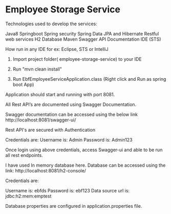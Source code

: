 # Employee Storage Service

Technologies used to develop the services:

Java8
Springboot
Spring security
Spring Data JPA and Hibernate
Restful web services
H2 Database
Maven
Swagger API Documentation
IDE (STS)

How run in any IDE for ex: Eclipse, STS or IntelliJ

1. Import project folder( employee-storage-service) to your IDE

2. Run "mvn clean install"
     
3. Run EbfEmployeeServiceApplication.class (Right click and Run as spring boot App)

Application should start and running with port 8081.

All Rest API’s are documented using Swagger Documentation.

Swagger documentation can be accessed using the below link 
http://localhost:8081/swagger-ui/

Rest API's are secured with Authentication 

Credentials are: 
Username is: Admin
Password is: Admin123

Once login using above credentials, access Swagger-ui and able to be run all rest endpoints.

I have used In memory database here. Database can be accessed using the link: http://localhost:8081/h2-console/ 

Credentials are: 

Username is:  ebfds
Password is: ebf123
Data source url is: jdbc:h2:mem:emptest

Database properties are configured in application.properties file. 



